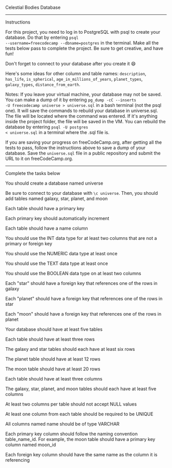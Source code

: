 Celestial Bodies Database

--------

Instructions

For this project, you need to log in to PostgreSQL with psql to create your database. Do that by entering <code>psql --username=freecodecamp --dbname=postgres</code> in the terminal. Make all the tests below pass to complete the project. Be sure to get creative, and have fun!

Don't forget to connect to your database after you create it 😄

Here's some ideas for other column and table names: <code>description</code>, <code>has_life</code>, <code>is_spherical</code>, <code>age_in_millions_of_years</code>, <code>planet_types</code>, <code>galaxy_types</code>, <code>distance_from_earth</code>.

Notes:
If you leave your virtual machine, your database may not be saved. You can make a dump of it by entering <code>pg_dump -cC --inserts -U freecodecamp universe > universe.sql</code> in a bash terminal (not the psql one). It will save the commands to rebuild your database in universe.sql. The file will be located where the command was entered. If it's anything inside the project folder, the file will be saved in the VM. You can rebuild the database by entering <code>psql -U postgres < universe.sql</code> in a terminal where the .sql file is.

If you are saving your progress on freeCodeCamp.org, after getting all the tests to pass, follow the instructions above to save a dump of your database. Save the <code>universe.sql</code> file in a public repository and submit the URL to it on freeCodeCamp.org.

--------

Complete the tasks below

You should create a database named universe

Be sure to connect to your database with <code>\c universe</code>. Then, you should add tables named galaxy, star, planet, and moon

Each table should have a primary key

Each primary key should automatically increment

Each table should have a name column

You should use the INT data type for at least two columns that are not a primary or foreign key

You should use the NUMERIC data type at least once

You should use the TEXT data type at least once

You should use the BOOLEAN data type on at least two columns

Each "star" should have a foreign key that references one of the rows in galaxy

Each "planet" should have a foreign key that references one of the rows in star

Each "moon" should have a foreign key that references one of the rows in planet

Your database should have at least five tables

Each table should have at least three rows

The galaxy and star tables should each have at least six rows

The planet table should have at least 12 rows

The moon table should have at least 20 rows

Each table should have at least three columns

The galaxy, star, planet, and moon tables should each have at least five columns

At least two columns per table should not accept NULL values

At least one column from each table should be required to be UNIQUE

All columns named name should be of type VARCHAR

Each primary key column should follow the naming convention table_name_id. For example, the moon table should have a primary key column named moon_id

Each foreign key column should have the same name as the column it is referencing
